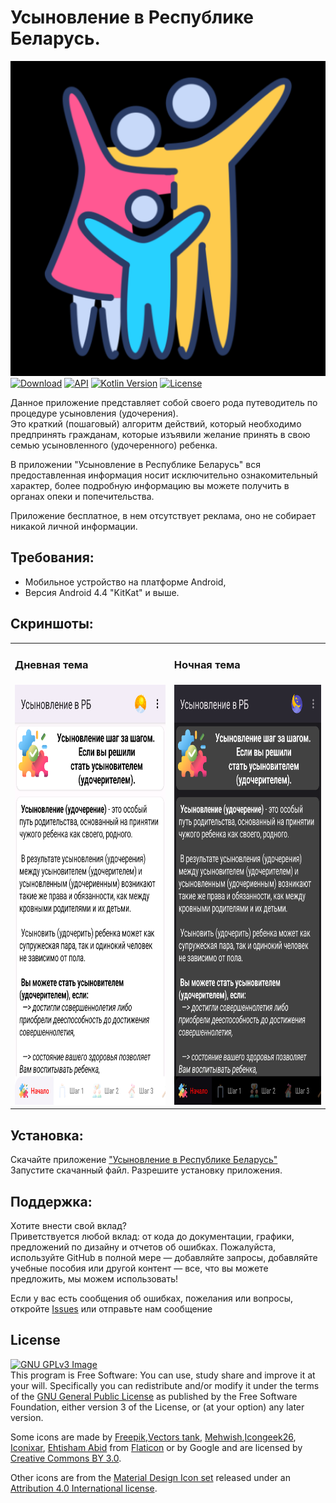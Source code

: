 # Усыновление в Республике Беларусь.
![Image](app/src/main/ic_launcher_logo-playstore.png)  
[![Download](https://img.shields.io/badge/download-App-brightgreen.svg)](https://github.com/MisterTowelie/AdoptiveParentBelarus/releases/download/v1.0.0/Usynovlenie_v_PB.apk)
[![API](https://img.shields.io/badge/API-19%2B-yellow.svg?style=flat)](https://developer.android.com/about/versions/kitkat)
[![Kotlin Version](https://img.shields.io/badge/Kotlin-1.12.0-blue.svg)](https://kotlinlang.org)
[![License](https://img.shields.io/github/license/Shabinder/SpotiFlyer?style=flat-square)](https://www.gnu.org/licenses/gpl-3.0.html)

Данное приложение представляет собой своего рода путеводитель по процедуре усыновления (удочерения).  
Это краткий (пошаговый) алгоритм действий, который необходимо предпринять гражданам, которые
изъявили желание принять в свою семью усыновленного (удочеренного) ребенка.

В приложении "Усыновление в Республике Беларусь" вся предоставленная информация носит исключительно ознакомительный характер, более подробную информацию вы можете получить в органах опеки и попечительства.

Приложение бесплатное, в нем отсутствует реклама, оно не собирает никакой личной информации.

## Требования:
* Мобильное устройство на платформе Android,
* Версия Android 4.4 "KitKat" и выше.

## Скриншоты:
<table>
  <tr>
    <td><h3>Дневная тема</h3></td>
    <td><h3>Ночная тема</h3></td>
  </tr>
  <tr>
    <td><img src="art/adoptive-parent-day.png" width="400" height="672" alt="Дневная тема"></td>
    <td><img src="art/adoptive-parent-night.png" width="400" height="672" alt="Ночная тема"></td>
  </tr>
</table>

## Установка:
Скачайте приложение ["Усыновление в Республике Беларусь"](https://github.com/MisterTowelie/AdoptiveParentBelarus/releases/download/v1.0.0/Usynovlenie_v_PB.apk)  
Запустите скачанный файл. Разрешите установку приложения.

## Поддержка:
Хотите внести свой вклад?  
Приветствуется любой вклад: от кода до документации, графики, предложений по дизайну и отчетов об ошибках.  Пожалуйста, используйте GitHub в полной мере — добавляйте запросы, добавляйте учебные пособия или другой контент — все, что вы можете предложить, мы можем использовать!

Если у вас есть сообщения об ошибках, пожелания или вопросы, откройте [Issues](https://github.com/MisterTowelie/AdoptiveParentBelarus/issues) или отправьте нам сообщение

## License
[![GNU GPLv3 Image](https://www.gnu.org/graphics/gplv3-127x51.png)](http://www.gnu.org/licenses/gpl-3.0.en.html)  
This program is Free Software: You can use, study share and improve it at your
will. Specifically you can redistribute and/or modify it under the terms of the
[GNU General Public License](https://www.gnu.org/licenses/gpl-3.0.html) as
published by the Free Software Foundation, either version 3 of the License, or
(at your option) any later version.

Some icons are made
by [Freepik](https://www.flaticon.com/authors/freepik),[Vectors tank](https://www.flaticon.com/authors/vectors-tank),
[Mehwish](https://www.flaticon.com/authors/mehwish),[Icongeek26](https://www.flaticon.com/authors/icongeek26),
[Iconixar](https://www.flaticon.com/authors/iconixar), [Ehtisham Abid](https://www.flaticon.com/authors/ehtisham-abid)
from [Flaticon](http://www.flaticon.com) or by Google and are licensed by
[Creative Commons BY 3.0](https://creativecommons.org/licenses/by/3.0/).

Other icons are from the
[Material Design Icon set](https://github.com/google/material-design-icons)
released under an
[Attribution 4.0 International license](https://creativecommons.org/licenses/by/4.0/).

